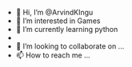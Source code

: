 - 👋 Hi, I’m @ArvindKIngu
- 👀 I’m interested in Games
- 🌱 I’m currently learning python
-
- 💞️ I’m looking to collaborate on ...
- 📫 How to reach me ...

<!---
ArvindKIngu/ArvindKIngu is a ✨ special ✨ repository because its `README.md` (this file) appears on your GitHub profile.
You can click the Preview link to take a look at your changes.
--->
